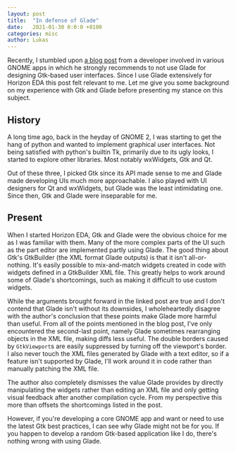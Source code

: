```yaml
---
layout: post
title:  "In defense of Glade"
date:   2021-01-30 0:0:0 +0100
categories: misc
author: Lukas
---
```


Recently, I stumbled upon [a blog post](https://blogs.gnome.org/christopherdavis/2020/11/19/glade-not-recommended/)
from a developer involved in various GNOME apps in which he strongly recommends to not use Glade for 
designing Gtk-based user interfaces. Since I use Glade extensively for 
Horizon EDA this post felt relevant to me. Let me give you some 
background on my experience with Gtk and Glade before presenting my 
stance on this subject.

## History

A long time ago, back in the heyday of GNOME 2, I was starting to get the hang of python and wanted to implement 
graphical user interfaces. Not being satisfied with python's builtin 
Tk, primarily due to its ugly looks, I started to explore other libraries. 
Most notably wxWidgets, Gtk and Qt.

Out of these three, I picked Gtk since its API made sense to me and 
Glade made developing UIs much more approachable. I also played with UI 
designers for Qt and wxWidgets, but Glade was the least intimidating 
one. Since then, Gtk and Glade were inseparable for me.

## Present

When I started Horizon EDA, Gtk and Glade were the obvious choice 
for me as I was familiar with them. Many of the more complex parts of 
the UI such as the part editor are implemented partly 
using Glade. The good thing about Gtk's GtkBuilder (the XML format 
Glade outputs) is that it isn't all-or-nothing. It's easily possible to mix-and-match widgets 
created in code with widgets defined in a GtkBuilder XML file. This 
greatly helps to work around some of Glade's shortcomings, such as 
making it difficult to use custom widgets.

While the arguments brought forward in the linked post are true and I 
don't contend that Glade isn't without its downsides, I wholeheartedly disagree 
with the author's conclusion that these points make Glade more harmful 
than useful. From all of the points mentioned in the blog post, I've 
only encountered the second-last point, namely Glade sometimes 
rearranging objects in the XML file, making diffs less useful. The 
double borders caused by `GtkViewport`s are easily suppressed by 
turning off the viewport's border. I also never touch the XML files 
generated by Glade with a text editor, so if a feature isn't supported 
by Glade, I'll work around it in code rather than manually patching the 
XML file.

The author also completely dismisses the value Glade provides by 
directly manipulating the widgets rather than editing an XML file and 
only getting visual feedback after another compilation cycle. From my 
perspective this more than offsets the shortcomings listed in the 
post.

However, if you're developing a core GNOME app and want or need to use the latest Gtk 
best practices, I can see why Glade might not be for you. If you 
happen to develop a random Gtk-based application like I do, there's
nothing wrong with using Glade.
